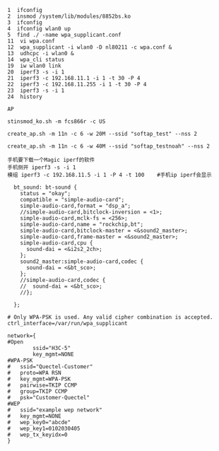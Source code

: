     1  ifconfig
    2  insmod /system/lib/modules/8852bs.ko
    3  ifconfig
    4  ifconfig wlan0 up
    5  find ./ -name wpa_supplicant.conf
    11  vi wpa.conf
    12  wpa_supplicant -i wlan0 -D nl80211 -c wpa.conf &
    13  udhcpc -i wlan0 &
    14  wpa_cli status
    19  iw wlan0 link
    20  iperf3 -s -i 1
    21  iperf3 -c 192.168.11.1 -i 1 -t 30 -P 4
    22  iperf3 -c 192.168.11.255 -i 1 -t 30 -P 4
    23  iperf3 -s -i 1
    24  history
    
    AP 
    
    stinsmod_ko.sh -m fcs866r -c US
    
    create_ap.sh -m 11n -c 6 -w 20M --ssid "softap_test" --nss 2
    
    create_ap.sh -m 11n -c 6 -w 40M --ssid "softap_testnoah" --nss 2
    
    手机要下载一个Magic iperf的软件
    手机侧开 iperf3 -s -i 1
    模组 iperf3 -c 192.168.11.5 -i 1 -P 4 -t 100    #手机ip iperf会显示



```
  bt_sound: bt-sound {
    status = "okay";
    compatible = "simple-audio-card";
    simple-audio-card,format = "dsp_a";
    //simple-audio-card,bitclock-inversion = <1>;
    simple-audio-card,mclk-fs = <256>;
    simple-audio-card,name = "rockchip,bt";
    simple-audio-card,bitclock-master = <&sound2_master>;
    simple-audio-card,frame-master = <&sound2_master>;
    simple-audio-card,cpu {
      sound-dai = <&i2s2_2ch>;
    };
    sound2_master:simple-audio-card,codec {
      sound-dai = <&bt_sco>;
    };
    //simple-audio-card,codec {
    //  sound-dai = <&bt_sco>;
    //};

  };
```




```
# Only WPA-PSK is used. Any valid cipher combination is accepted.
ctrl_interface=/var/run/wpa_supplicant

network={
#Open
        ssid="H3C-5"
        key_mgmt=NONE
#WPA-PSK
#	ssid="Quectel-Customer"
#	proto=WPA RSN
#	key_mgmt=WPA-PSK
#	pairwise=TKIP CCMP
#	group=TKIP CCMP
#	psk="Customer-Quectel"
#WEP
#	ssid="example wep network"
#	key_mgmt=NONE
#	wep_key0="abcde"
#	wep_key1=0102030405
#	wep_tx_keyidx=0
}
```


